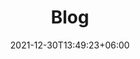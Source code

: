 ---
title: "Blog"
date: 2021-12-30T13:49:23+06:00
draft: false

# meta description
description: "Te mostramos los beneficios del ozono para casos de pie diebético, varices, covid-19, entre otros."

# type
type : "blog"
---